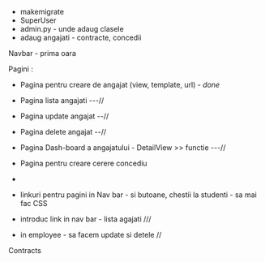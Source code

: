 - makemigrate
- SuperUser
- admin.py - unde adaug clasele
- adaug angajati - contracte, concedii

Navbar -  prima oara

Pagini : 
- Pagina pentru creare de angajat (view, template, url) - _done_
- Pagina lista angajati  ---//
- Pagina update angajat --//
- Pagina delete angajat --//
- Pagina Dash-board a angajatului - DetailView >> functie  ---//
- Pagina pentru creare cerere concediu
- 

- linkuri pentru pagini in Nav bar - si butoane, chestii la studenti - sa mai fac CSS
- introduc link in nav bar - lista agajati ///
- in employee - sa facem update si detele  //

Contracts


